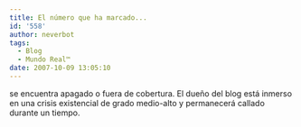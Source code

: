 ```yaml
---
title: El número que ha marcado...
id: '558'
author: neverbot
tags:
  - Blog
  - Mundo Real™
date: 2007-10-09 13:05:10
---
```


se encuentra apagado o fuera de cobertura. El dueño del blog está inmerso en una crisis existencial de grado medio-alto y permanecerá callado durante un tiempo.